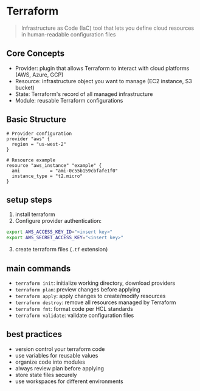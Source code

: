 
# Terraform

> Infrastructure as Code (IaC) tool that lets you define cloud resources in human-readable configuration files

## Core Concepts

- Provider: plugin that allows Terraform to interact with cloud platforms (AWS, Azure, GCP)
- Resource: infrastructure object you want to manage (EC2 instance, S3 bucket)
- State: Terraform's record of all managed infrastructure
- Module: reusable Terraform configurations

## Basic Structure

```hcl
# Provider configuration
provider "aws" {
  region = "us-west-2"
}

# Resource example
resource "aws_instance" "example" {
  ami           = "ami-0c55b159cbfafe1f0"
  instance_type = "t2.micro"
}
```

## setup steps

1. install terraform
2. Configure provider authentication:

```bash
export AWS_ACCESS_KEY_ID="<insert key>"
export AWS_SECRET_ACCESS_KEY="<insert key>"
```

3. create terraform files (`.tf` extension)

## main commands

- `terraform init`: initialize working directory, download providers
- `terraform plan`: preview changes before applying
- `terraform apply`: apply changes to create/modify resources
- `terraform destroy`: remove all resources managed by Terraform
- `terraform fmt`: format code per HCL standards
- `terraform validate`: validate configuration files

## best practices

- version control your terraform code
- use variables for reusable values
- organize code into modules
- always review plan before applying
- store state files securely
- use workspaces for different environments
